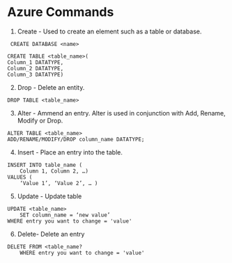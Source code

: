 # Azure Commands 

1. Create - Used to create an element such as a table or database.

``` CREATE DATABASE <name>```

```
CREATE TABLE <table_name>(
Column_1 DATATYPE,
Column_2 DATATYPE,
Column_3 DATATYPE)
```
2. Drop - Delete an entity. 

```DROP TABLE <table_name>```

3. Alter - Ammend an entry. Alter is used in conjunction with Add, Rename, Modify or Drop. 
```
ALTER TABLE <table_name>
ADD/RENAME/MODIFY/DROP column_name DATATYPE;
```

4. Insert - Place an entry into the table.
```
INSERT INTO table_name (
	Column 1, Column 2, …)
VALUES (
	‘Value 1’, ‘Value 2’, … )
```

5. Update - Update table 
```
UPDATE <table_name>
	SET column_name = ‘new value’
WHERE entry you want to change = 'value'
```

6. Delete- Delete an entry 
```
DELETE FROM <table_name?
	WHERE entry you want to change = 'value'
```
